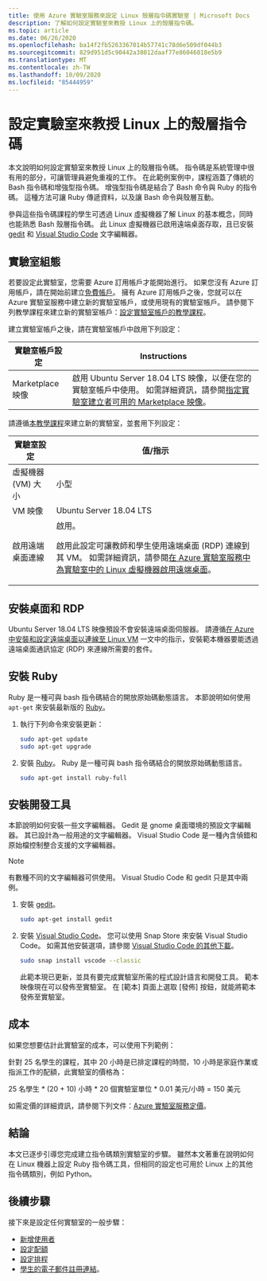 ```yaml
---
title: 使用 Azure 實驗室服務來設定 Linux 殼層指令碼實驗室 | Microsoft Docs
description: 了解如何設定實驗室來教授 Linux 上的殼層指令碼。
ms.topic: article
ms.date: 06/26/2020
ms.openlocfilehash: ba14f2fb5263367014b57741c78d6e509df044b3
ms.sourcegitcommit: 829d951d5c90442a38012daaf77e86046018e5b9
ms.translationtype: MT
ms.contentlocale: zh-TW
ms.lasthandoff: 10/09/2020
ms.locfileid: "85444959"
---
```

# <a name="set-up-a-lab-to-teach-shell-scripting-on-linux"></a>設定實驗室來教授 Linux 上的殼層指令碼
本文說明如何設定實驗室來教授 Linux 上的殼層指令碼。 指令碼是系統管理中很有用的部分，可讓管理員避免重複的工作。 在此範例案例中，課程涵蓋了傳統的 Bash 指令碼和增強型指令碼。 增強型指令碼是結合了 Bash 命令與 Ruby 的指令碼。 這種方法可讓 Ruby 傳遞資料，以及讓 Bash 命令與殼層互動。 

參與這些指令碼課程的學生可透過 Linux 虛擬機器了解 Linux 的基本概念，同時也能熟悉 Bash 殼層指令碼。 此 Linux 虛擬機器已啟用遠端桌面存取，且已安裝 [gedit](https://help.gnome.org/users/gedit/stable/) 和 [Visual Studio Code](https://code.visualstudio.com/) 文字編輯器。

## <a name="lab-configuration"></a>實驗室組態
若要設定此實驗室，您需要 Azure 訂用帳戶才能開始進行。 如果您沒有 Azure 訂用帳戶，請在開始前建立[免費帳戶](https://azure.microsoft.com/free/)。 擁有 Azure 訂用帳戶之後，您就可以在 Azure 實驗室服務中建立新的實驗室帳戶，或使用現有的實驗室帳戶。 請參閱下列教學課程來建立新的實驗室帳戶：[設定實驗室帳戶的教學課程](tutorial-setup-lab-account.md)。

建立實驗室帳戶之後，請在實驗室帳戶中啟用下列設定： 

| 實驗室帳戶設定 | Instructions |
| ----------- | ------------ |  
| Marketplace 映像 | 啟用 Ubuntu Server 18.04 LTS 映像，以便在您的實驗室帳戶中使用。 如需詳細資訊，請參閱[指定實驗室建立者可用的 Marketplace 映像](specify-marketplace-images.md)。 | 

請遵循[本教學課程](tutorial-setup-classroom-lab.md)來建立新的實驗室，並套用下列設定：

| 實驗室設定 | 值/指示 | 
| ------------ | ------------------ |
| 虛擬機器 (VM) 大小 | 小型  |
| VM 映像 | Ubuntu Server 18.04 LTS|
| 啟用遠端桌面連線 | 啟用。 <p>啟用此設定可讓教師和學生使用遠端桌面 (RDP) 連線到其 VM。 如需詳細資訊，請參閱[在 Azure 實驗室服務中為實驗室中的 Linux 虛擬機器啟用遠端桌面](how-to-enable-remote-desktop-linux.md)。 </p>|

## <a name="install-desktop-and-rdp"></a>安裝桌面和 RDP
Ubuntu Server 18.04 LTS 映像預設不會安裝遠端桌面伺服器。 請遵循[在 Azure 中安裝和設定遠端桌面以連線至 Linux VM](../virtual-machines/linux/use-remote-desktop.md) 一文中的指示，安裝範本機器要能透過遠端桌面通訊協定 (RDP) 來連線所需要的套件。

## <a name="install-ruby"></a>安裝 Ruby
Ruby 是一種可與 bash 指令碼結合的開放原始碼動態語言。 本節說明如何使用 `apt-get` 來安裝最新版的 [Ruby](https://www.ruby-lang.org/)。

1. 執行下列命令來安裝更新：

    ```bash
    sudo apt-get update 
    sudo apt-get upgrade 
    ```
2.  安裝 [Ruby](https://www.ruby-lang.org/)。  Ruby 是一種可與 bash 指令碼結合的開放原始碼動態語言。 
    
    ```bash
    sudo apt-get install ruby-full
    ```

## <a name="install-development-tools"></a>安裝開發工具
本節說明如何安裝一些文字編輯器。 Gedit 是 gnome 桌面環境的預設文字編輯器。 其已設計為一般用途的文字編輯器。 Visual Studio Code 是一種內含偵錯和原始檔控制整合支援的文字編輯器。

> [!NOTE]
> 有數種不同的文字編輯器可供使用。 Visual Studio Code 和 gedit 只是其中兩例。

1. 安裝 [gedit](https://help.gnome.org/users/gedit/stable/)。

    ```bash
    sudo apt-get install gedit
    ```
1. 安裝 [Visual Studio Code](https://code.visualstudio.com/)。  您可以使用 Snap Store 來安裝 Visual Studio Code。  如需其他安裝選項，請參閱 [Visual Studio Code 的其他下載](https://code.visualstudio.com/#alt-downloads)。

    ```bash
    sudo snap install vscode --classic 
    ```

    此範本現已更新，並具有要完成實驗室所需的程式設計語言和開發工具。 範本映像現在可以發佈至實驗室。 在 [範本] 頁面上選取 [發佈] 按鈕，就能將範本發佈至實驗室。  

## <a name="cost"></a>成本 
如果您想要估計此實驗室的成本，可以使用下列範例：
 
針對 25 名學生的課程，其中 20 小時是已排定課程的時間，10 小時是家庭作業或指派工作的配額，此實驗室的價格為： 

25 名學生 * (20 + 10) 小時 * 20 個實驗室單位 * 0.01 美元/小時 = 150 美元

如需定價的詳細資訊，請參閱下列文件：[Azure 實驗室服務定價](https://azure.microsoft.com/pricing/details/lab-services/)。

## <a name="conclusion"></a>結論
本文已逐步引導您完成建立指令碼類別實驗室的步驟。 雖然本文著重在說明如何在 Linux 機器上設定 Ruby 指令碼工具，但相同的設定也可用於 Linux 上的其他指令碼類別，例如 Python。

## <a name="next-steps"></a>後續步驟
接下來是設定任何實驗室的一般步驟：

- [新增使用者](tutorial-setup-classroom-lab.md#add-users-to-the-lab)
- [設定配額](how-to-configure-student-usage.md#set-quotas-for-users)
- [設定排程](tutorial-setup-classroom-lab.md#set-a-schedule-for-the-lab) 
- [學生的電子郵件註冊連結](how-to-configure-student-usage.md#send-invitations-to-users)。 





